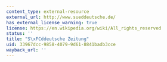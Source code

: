 ```yaml
---
content_type: external-resource
external_url: http://www.sueddeutsche.de/
has_external_license_warning: true
license: https://en.wikipedia.org/wiki/All_rights_reserved
status: ''
title: "S\xFCddeutsche Zeitung"
uid: 33967dcc-9858-4079-9d61-8841badb3cce
wayback_url: ''
---
```

